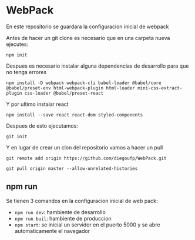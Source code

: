 # WebPack

En este repositorio se guardara la configuracion inicial de webpack

Antes de hacer un git clone es necesario que en una carpeta nueva ejecutes:
```
npm init
```
Despues es necesario instalar alguna dependencias de desarrollo para que no tenga errores
```
npm install -D webpack webpack-cli babel-loader @babel/core @babel/preset-env html-webpack-plugin html-loader mini-css-extract-plugin css-loader @babel/preset-react
```
Y por ultimo instalar react
```
npm install --save react react-dom styled-components
```
Despues de esto ejecutamos:
```
git init
```
Y en lugar de crear un clon del repositorio vamos a hacer un pull
```
git remote add origin https://github.com/diegoufp/WebPack.git
```
```
git pull origin master --allow-unrelated-histories
```

## npm run
Se tienen 3 comandos en la configuracion inicial de web pack:
- `npm run dev`: hambiente de desarrollo
- `npm run buil`: hambiente de produccion
- `npm start`: se inicial un servidor en el puerto 5000 y se abre automaticamente el navegador
